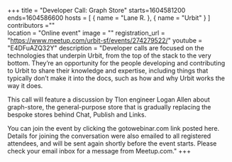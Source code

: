 +++
title = "Developer Call: Graph Store"
starts=1604581200
ends=1604586600
hosts = [
      { name = "Lane R. },
      { name = "Urbit" }
]
contributors =""	     
location = "Online event"
image = ""
registration_url = "https://www.meetup.com/urbit-sf/events/274279522/"
youtube = "E4DFuAZQ32Y"
description = "Developer calls are focused on the technologies that underpin Urbit, from the top of the stack to the very bottom. They’re an opportunity for the people developing and contributing to Urbit to share their knowledge and expertise, including things that typically don’t make it into the docs, such as how and why Urbit works the way it does.

This call will feature a discussion by Tlon engineer Logan Allen about graph-store, the general-purpose store that is gradually replacing the bespoke stores behind Chat, Publish and Links.

You can join the event by clicking the gotowebinar.com link posted here. Details for joining the conversation were also emailed to all registered attendees, and will be sent again shortly before the event starts. Please check your email inbox for a message from Meetup.com."
+++
